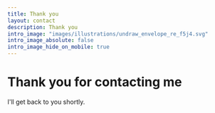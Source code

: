 ```yaml
---
title: Thank you
layout: contact
description: Thank you
intro_image: "images/illustrations/undraw_envelope_re_f5j4.svg"
intro_image_absolute: false
intro_image_hide_on_mobile: true
---
```


# Thank you for contacting me

I'll get back to you shortly.